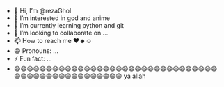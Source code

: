 - 👋 Hi, I’m @rezaGhol
- 👀 I’m interested in god and anime 
- 🌱 I’m currently learning python and git
- 💞️ I’m looking to collaborate on ...
- 📫 How to reach me ♥☻☺
- 😄 Pronouns: ...
- ⚡ Fun fact: ...
 - 😄😄😄😄😄😄😄😄😄😄😄😄😄😄😄😄😄😄😄😄😄😄😄😄😄😄😄😄😄😄😄😄😄😄😄😄😄😄😄😄😄😄😄😄😄😄😄😄😄 ya allah
<!---
rezaGhol/rezaGhol is a ✨ special ✨ repository because its `README.md` (this file) appears on your GitHub profile.
You can click the Preview link to take a look at your changes.
--->
